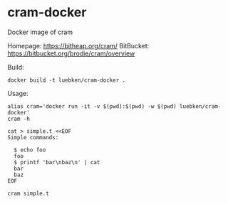 # cram-docker

Docker image of cram

Homepage: https://bitheap.org/cram/
BitBucket: https://bitbucket.org/brodie/cram/overview

Build:

```
docker build -t luebken/cram-docker .
```


Usage: 

```
alias cram='docker run -it -v $(pwd):$(pwd) -w $(pwd) luebken/cram-docker'
cram -h

cat > simple.t <<EOF
Simple commands:

  $ echo foo
  foo
  $ printf 'bar\nbaz\n' | cat
  bar
  baz
EOF

cram simple.t
```
